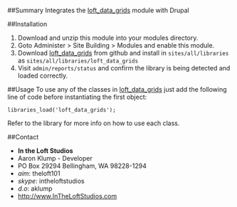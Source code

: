 ##Summary
Integrates the [loft_data_grids][ldg] module with Drupal

##Installation
1. Download and unzip this module into your modules directory.
1. Goto Administer > Site Building > Modules and enable this module.
2. Download [loft_data_grids][ldg] from github and install in `sites/all/libraries` as `sites/all/libraries/loft_data_grids`
3. Visit `admin/reports/status` and confirm the library is being detected and loaded correctly.


##Usage
To use any of the classes in [loft_data_grids][ldg] just add the following line of code before instantiating the first object:

    libraries_load('loft_data_grids');
    
Refer to the library for more info on how to use each class.


##Contact
* **In the Loft Studios**
* Aaron Klump - Developer
* PO Box 29294 Bellingham, WA 98228-1294
* _aim_: theloft101
* _skype_: intheloftstudios
* _d.o_: aklump
* <http://www.InTheLoftStudios.com>

[ldg]: https://github.com/aklump/loft_data_grids